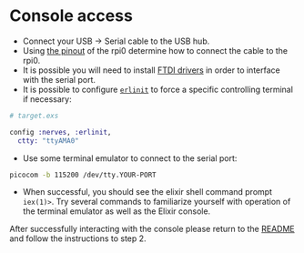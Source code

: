 # Console access

- Connect your USB -> Serial cable to the USB hub.
- Using [the pinout](https://pinout.xyz/pinout/uart) of the rpi0 determine how to connect the cable to the rpi0.
- It is possible you will need to install [FTDI drivers](https://ftdichip.com/drivers/vcp-drivers/) in order to interface with the serial port.
- It is possible to configure [`erlinit`](https://github.com/nerves-project/erlinit) to force a specific controlling terminal if necessary:

```elixir
# target.exs

config :nerves, :erlinit,
  ctty: "ttyAMA0"
```

- Use some terminal emulator to connect to the serial port:

```sh
picocom -b 115200 /dev/tty.YOUR-PORT
```

- When successful, you should see the elixir shell command prompt `iex(1)>`. Try several commands to familiarize yourself with operation of the terminal emulator as well as the Elixir console.

After successfully interacting with the console please return to the [README](../../README.md) and follow the instructions to step 2.
